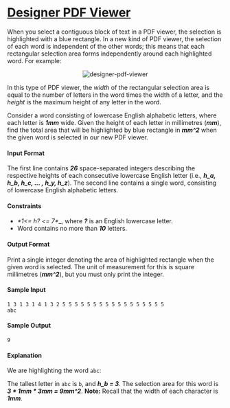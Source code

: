# [Designer PDF Viewer](https://www.hackerrank.com/challenges/designer-pdf-viewer)

When you select a contiguous block of text in a PDF viewer, the selection is highlighted with a blue rectangle. In a new kind of PDF viewer, the selection of each word is independent of the other words; this means that each rectangular selection area forms independently around each highlighted word. For example:

<p align="center">
    <img src="" alt="designer-pdf-viewer">
</p>

In this type of PDF viewer, the *width* of the rectangular selection area is equal to the number of letters in the word times the width of a letter, and the *height* is the maximum height of any letter in the word.

Consider a word consisting of lowercase English alphabetic letters, where each letter is __*1mm*__ wide. Given the height of each letter in millimetres (__*mm*__), find the total area that will be highlighted by blue rectangle in __*mm^2*__ when the given word is selected in our new PDF viewer.

#### Input Format
The first line contains __*26*__ space-separated integers describing the respective heights of each consecutive lowercase English letter (i.e., __*h_a, h_b, h_c, ... , h_y, h_z*__).
The second line contains a single word, consisting of lowercase English alphabetic letters.

#### Constraints
* __*1<= h_? <= 7*__, where __*?*__ is an English lowercase letter.
* Word contains no more than __*10*__ letters.

#### Output Format
Print a single integer denoting the area of highlighted rectangle when the given word is selected. The unit of measurement for this is square millimetres (__*mm^2*__), but you must only print the integer.

#### Sample Input
```
1 3 1 3 1 4 1 3 2 5 5 5 5 5 5 5 5 5 5 5 5 5 5 5 5 5
abc
```

#### Sample Output
```
9
```

#### Explanation
We are highlighting the word `abc`:

The tallest letter in `abc` is `b`, and __*h_b = 3*__. The selection area for this word is __*3 * 1mm * 3mm = 9mm^2*__.
__Note:__ Recall that the width of each character is __*1mm*__.
